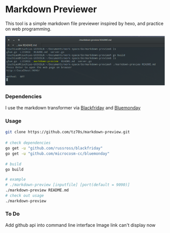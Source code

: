 # Markdown Previewer

This tool is a simple markdown file previewer inspired by hexo, and practice on web programming.

![Image](https://github.com/tz70s/markdown-preview/blob/master/shots/print.png)

### Dependencies
I use the markdown transformer via [Blackfriday](https://github.com/russross/blackfriday) and [Bluemonday](https://github.com/microcosm-cc/bluemonday)

### Usage
```Bash
git clone https://github.com/tz70s/markdown-preview.git

# check dependencies
go get -u "github.com/russross/blackfriday"
go get -u "github.com/microcosm-cc/bluemonday"

# build
go build
```

```Bash
# example
# ./markdown-preview [inputfile] [port(default = 9090)]
./markdown-preview README.md
# check out usage
./markdown-preview

```

### To Do
Add github api into command line interface
Image link can't display now
